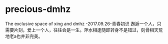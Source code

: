 # precious-dmhz
The exclusive space of xing and dmhz
-2017.09.26-青春初识  邂逅一个人，只需要片刻，爱上一个人，往往会是一生。萍水相逢随即转身不是错过，刻骨相天荒地老a也并非完美。
